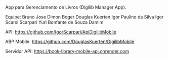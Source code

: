 App para Gerenciamento de Livros (Digilib Manager App).

Equipe: Bruno Jose Dimon Boger
	   Douglas Kuerten
	   Igor Paulino da Silva
	   Igor Scarsi Scarpari
	   Yuri Bonfante de Souza Damim


API: https://github.com/IgorScarpari/ApiDigilibMobile

ABP Mobile: https://github.com/DouglasKuerten/DigilibMobile

Servidor API: https://book-library-mobile-api.onrender.com